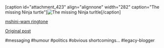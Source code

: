 <!--
date: '2009-03-13'
published: true
slug: 2009-03-5th-ninja-turtle
time_to_read: 5
title: The 5th Ninja Turtle...
-->

[caption id="attachment\_423" align="alignnone" width="282" caption="The missing Ninja turtle"]![The missing Ninja turltle](http://ec2-50-17-65-187.compute-1.amazonaws.com/wordpress/wp-content/uploads/2009/03/zumatello-282x300.jpg "Zumatello")[/caption]  
  
  
  
[mshini-wam ringtone](http://ec2-50-17-65-187.compute-1.amazonaws.com/wordpress/wp-content/uploads/2009/03/mshini-wam.wav "Zuma imshini wam ringtone")

[Original post](https://ysfk.blogspot.com/2009/03/5th-ninja-turtle.html)

#messaging #humour #politics #obvious shortcomings... #legacy-blogger 